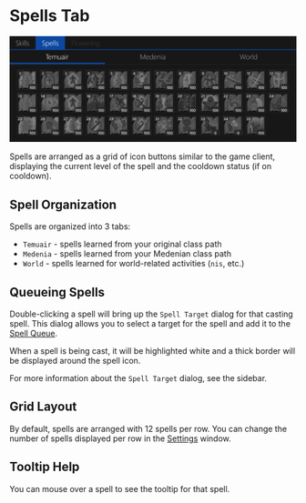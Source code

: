 # Spells Tab

![image](../screenshots/spells-tab.png)

Spells are arranged as a grid of icon buttons similar to the game client, displaying the current level of the spell and the cooldown status (if on cooldown).

## Spell Organization

Spells are organized into 3 tabs:

- `Temuair` - spells learned from your original class path
- `Medenia` - spells learned from your Medenian class path
- `World` - spells learned for world-related activities (`nis`, etc.)

## Queueing Spells

Double-clicking a spell will bring up the `Spell Target` dialog for that casting spell.
This dialog allows you to select a target for the spell and add it to the [Spell Queue](./spell-queue.md).

When a spell is being cast, it will be highlighted white and a thick border will be displayed around the spell icon.

For more information about the `Spell Target` dialog, see the sidebar.

## Grid Layout

By default, spells are arranged with 12 spells per row.
You can change the number of spells displayed per row in the [Settings](../settings.md) window.

## Tooltip Help

You can mouse over a spell to see the tooltip for that spell.
